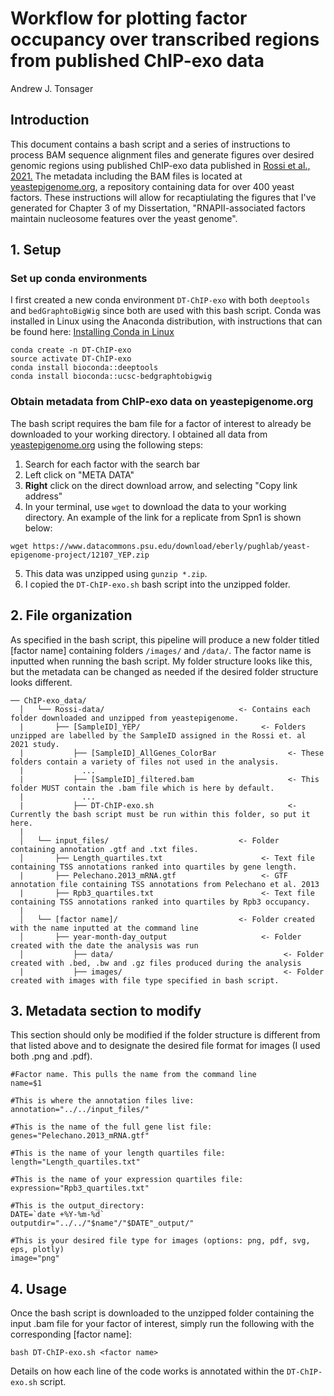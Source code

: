 # Workflow for plotting factor occupancy over transcribed regions from published ChIP-exo data
Andrew J. Tonsager
## Introduction
This document contains a bash script and a series of instructions to process BAM sequence alignment files and generate figures over desired genomic regions using published ChIP-exo data published in [Rossi et al., 2021.](https://pubmed.ncbi.nlm.nih.gov/33692541/) The metadata including the BAM files is located at [yeastepigenome.org](http://yeastepigenome.org/), a repository containing data for over 400 yeast factors. These instructions will allow for recaptiulating the figures that I've generated for Chapter 3 of my Dissertation, "RNAPII-associated factors maintain nucleosome features over the yeast genome".
## 1. Setup
### Set up conda environments
I first created a new conda environment `DT-ChIP-exo` with both `deeptools` and `bedGraphtoBigWig` since both are used with this bash script. Conda was installed in Linux using the Anaconda distribution, with instructions that can be found here: [Installing Conda in Linux](https://conda.io/projects/conda/en/latest/user-guide/install/linux.html)
```
conda create -n DT-ChIP-exo
source activate DT-ChIP-exo
conda install bioconda::deeptools
conda install bioconda::ucsc-bedgraphtobigwig
```
### Obtain metadata from ChIP-exo data on yeastepigenome.org
The bash script requires the bam file for a factor of interest to already be downloaded to your working directory. I obtained all data from [yeastepigenome.org](http://yeastepigenome.org/) using the following steps:
1. Search for each factor with the search bar
2. Left click on "META DATA"
3. **Right** click on the direct download arrow, and selecting "Copy link address"
4. In your terminal, use `wget` to download the data to your working directory. An example of the link for a replicate from Spn1 is shown below:
```
wget https://www.datacommons.psu.edu/download/eberly/pughlab/yeast-epigenome-project/12107_YEP.zip
```
5. This data was unzipped using `gunzip *.zip`.
6. I copied the `DT-ChIP-exo.sh` bash script into the unzipped folder.
   
## 2. File organization
As specified in the bash script, this pipeline will produce a new folder titled [factor name] containing folders `/images/` and `/data/`. The factor name is inputted when running the bash script. My folder structure looks like this, but the metadata can be changed as needed if the desired folder structure looks different.
```
── ChIP-exo_data/
  │   └── Rossi-data/                              <- Contains each folder downloaded and unzipped from yeastepigenome.
  |       ├── [SampleID]_YEP/                           <- Folders unzipped are labelled by the SampleID assigned in the Rossi et. al 2021 study.
  |           ├── [SampleID]_AllGenes_ColorBar                <- These folders contain a variety of files not used in the analysis.
  |             ...
  |           ├── [SampleID]_filtered.bam                     <- This folder MUST contain the .bam file which is here by default.
  |             ...
  |           ├── DT-ChIP-exo.sh                              <- Currently the bash script must be run within this folder, so put it here.
  |
  │   └── input_files/                             <- Folder containing annotation .gtf and .txt files.
  │       ├── Length_quartiles.txt                      <- Text file containing TSS annotations ranked into quartiles by gene length.
  |       ├── Pelechano.2013_mRNA.gtf                   <- GTF annotation file containing TSS annotations from Pelechano et al. 2013
  |       ├── Rpb3_quartiles.txt                        <- Text file containing TSS annotations ranked into quartiles by Rpb3 occupancy.
  |
  │   └── [factor name]/                           <- Folder created with the name inputted at the command line
  │       ├── year-month-day_output                     <- Folder created with the date the analysis was run
  │           ├── data/                                      <- Folder created with .bed, .bw and .gz files produced during the analysis
  |           ├── images/                                    <- Folder created with images with file type specified in bash script.
```

## 3. Metadata section to modify
This section should only be modified if the folder structure is different from that listed above and to designate the desired file format for images (I used both .png and .pdf).
```
#Factor name. This pulls the name from the command line
name=$1

#This is where the annotation files live:
annotation="../../input_files/"

#This is the name of the full gene list file:
genes="Pelechano.2013_mRNA.gtf"

#This is the name of your length quartiles file:
length="Length_quartiles.txt"

#This is the name of your expression quartiles file:
expression="Rpb3_quartiles.txt"

#This is the output_directory:
DATE=`date +%Y-%m-%d`
outputdir="../../"$name"/"$DATE"_output/"

#This is your desired file type for images (options: png, pdf, svg, eps, plotly)
image="png"
```

## 4. Usage
Once the bash script is downloaded to the unzipped folder containing the input .bam file for your factor of interest, simply run the following with the corresponding [factor name]:
```
bash DT-ChIP-exo.sh <factor name>
```
Details on how each line of the code works is annotated within the `DT-ChIP-exo.sh` script.
